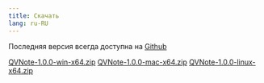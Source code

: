 ```yaml
---
title: Скачать
lang: ru-RU
---
```


Последняя версия всегда доступна на [Github](https://github.com/NightMan-1/QVNote/releases/latest)  

<a class="btn btn-primary btn-sm mr-2" href="https://github.com/NightMan-1/QVNote/releases/download/1.0.0/qvnote-1.0.0-win-x64.zip" target="_blank"><i class="fab fa-windows mr-1"></i> QVNote-1.0.0-win-x64.zip</a>
<a class="btn btn-primary btn-sm mr-2" href="https://github.com/NightMan-1/QVNote/releases/download/1.0.0/qvnote-1.0.0-win-x64.zip" target="_blank"><i class="fab fa-apple mr-1"></i> QVNote-1.0.0-mac-x64.zip</a>
<a class="btn btn-primary btn-sm" href="https://github.com/NightMan-1/QVNote/releases/download/1.0.0/QVNote-1.0.0-linux-x64.zip" target="_blank"><i class="fab fa-linux mr-1"></i> QVNote-1.0.0-linux-x64.zip</a>
